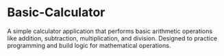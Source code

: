# Basic-Calculator
A simple calculator application that performs basic arithmetic operations like addition, subtraction, multiplication, and division. Designed to practice programming and build logic for mathematical operations.
